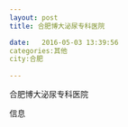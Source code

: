 ```yaml
--- 
layout: post 
title: 合肥博大泌尿专科医院

date:   2016-05-03 13:39:56 
categories:其他  
city:合肥
  
--- 
```

   
合肥博大泌尿专科医院

信息

